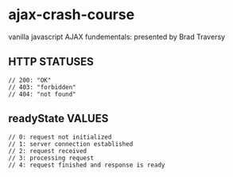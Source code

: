 # ajax-crash-course
vanilla javascript AJAX fundementals: presented by Brad Traversy

## HTTP STATUSES
    // 200: "OK"
    // 403: "forbidden"
    // 404: "not found"

## readyState VALUES
    // 0: request not initialized
    // 1: server connection established
    // 2: request received
    // 3: processing request
    // 4: request finished and response is ready

